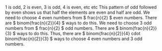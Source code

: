 1 is odd, 2 is even, 3 is odd, 4 is even, etc etc
This pattern of odd followed by even shows us that half the elements are even and half are odd.
We need to choose 4 even numbers from $ frac{n}{2} $ even numbers.
There are $ binom{frac{n}{2}}{4} $ ways to do this.
We need to choose 3 odd numbers from $ frac{n}{2} $ odd numbers.
There are $ binom{frac{n}{2}}{3} $ ways to do this.
Thus, there are $ binom{frac{n}{2}}{4} cdot binom{frac{n}{2}}{3} $ ways to choose 4 even numbers and 3 odd numbers.
